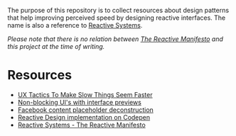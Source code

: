 The purpose of this repository is to collect resources about design patterns that help improving perceived speed by designing reactive interfaces. The name is also a reference to [Reactive Systems](http://www.reactivemanifesto.org/).

*Please note that there is no relation between [The Reactive Manifesto](http://www.reactivemanifesto.org/) and this project at the time of writing.*

# Resources

* [UX Tactics To Make Slow Things Seem Faster](http://blog.placeit.net/ux-tactics-make-slow-things-seem-faster/)
* [Non-blocking UI's with interface previews](http://www.callumhart.com/blog/non-blocking-uis-with-interface-previews)
* [Facebook content placeholder deconstruction](http://cloudcannon.com/deconstructions/2014/11/15/facebook-content-placeholder-deconstruction.html)
* [Reactive Design implementation on Codepen](http://codepen.io/Zhouzi/full/ogdxJj/)
* [Reactive Systems - The Reactive Manifesto](http://www.reactivemanifesto.org/)
